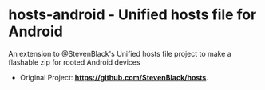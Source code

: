 # hosts-android - Unified hosts file for Android

An extension to @StevenBlack's Unified hosts file project to make a flashable zip for rooted Android devices
* Original Project: **https://github.com/StevenBlack/hosts**.
